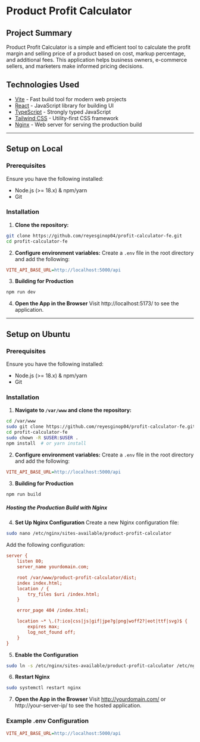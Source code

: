 # Product Profit Calculator

## Project Summary

Product Profit Calculator is a simple and efficient tool to calculate the profit margin and selling price of a product based on cost, markup percentage, and additional fees. This application helps business owners, e-commerce sellers, and marketers make informed pricing decisions.

## Technologies Used

- [Vite](https://vitejs.dev/) - Fast build tool for modern web projects
- [React](https://react.dev/) - JavaScript library for building UI
- [TypeScript](https://www.typescriptlang.org/) - Strongly typed JavaScript
- [Tailwind CSS](https://tailwindcss.com/) - Utility-first CSS framework
- [Nginx](https://nginx.org/) - Web server for serving the production build

---

## Setup on Local

### Prerequisites

Ensure you have the following installed:

- Node.js (>= 18.x) & npm/yarn
- Git

### Installation

1. **Clone the repository:**

```sh
git clone https://github.com/reyesginop04/profit-calculator-fe.git
cd profit-calculator-fe
```

2. **Configure environment variables:**
   Create a `.env` file in the root directory and add the following:

```ini
VITE_API_BASE_URL=http://localhost:5000/api
```

3. **Building for Production**

```sh
npm run dev
```

4. **Open the App in the Browser**
   Visit http://localhost:5173/ to see the application.

---

## Setup on Ubuntu

### Prerequisites

Ensure you have the following installed:

- Node.js (>= 18.x) & npm/yarn
- Git

### Installation

1. **Navigate to `/var/www` and clone the repository:**

```sh
cd /var/www
sudo git clone https://github.com/reyesginop04/profit-calculator-fe.git
cd profit-calculator-fe
sudo chown -R $USER:$USER .
npm install  # or yarn install
```

2. **Configure environment variables:**
   Create a `.env` file in the root directory and add the following:

```ini
VITE_API_BASE_URL=http://localhost:5000/api
```

3. **Building for Production**

```sh
npm run build
```

##### Hosting the Production Build with Nginx

4. **Set Up Nginx Configuration**
   Create a new Nginx configuration file:

```sh
sudo nano /etc/nginx/sites-available/product-profit-calculator
```

Add the following configuration:

```ini
server {
    listen 80;
    server_name yourdomain.com;

    root /var/www/product-profit-calculator/dist;
    index index.html;
    location / {
        try_files $uri /index.html;
    }

    error_page 404 /index.html;

    location ~* \.(?:ico|css|js|gif|jpe?g|png|woff2?|eot|ttf|svg)$ {
        expires max;
        log_not_found off;
    }
}
```

5. **Enable the Configuration**

```sh
sudo ln -s /etc/nginx/sites-available/product-profit-calculator /etc/nginx/sites-enabled/
```

6. **Restart Nginx**

```sh
sudo systemctl restart nginx
```

7. **Open the App in the Browser**
   Visit http://yourdomain.com/ or http://your-server-ip/ to see the hosted application.

### Example .env Configuration

```ini
VITE_API_BASE_URL=http://localhost:5000/api
```
